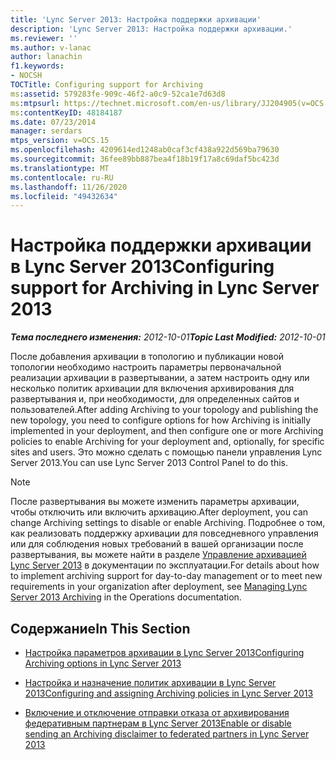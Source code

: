 ```yaml
---
title: 'Lync Server 2013: Настройка поддержки архивации'
description: 'Lync Server 2013: Настройка поддержки архивации.'
ms.reviewer: ''
ms.author: v-lanac
author: lanachin
f1.keywords:
- NOCSH
TOCTitle: Configuring support for Archiving
ms:assetid: 579283fe-909c-46f2-a0c9-52ca1e7d63d8
ms:mtpsurl: https://technet.microsoft.com/en-us/library/JJ204905(v=OCS.15)
ms:contentKeyID: 48184187
ms.date: 07/23/2014
manager: serdars
mtps_version: v=OCS.15
ms.openlocfilehash: 4209614ed1248ab0caf3cf438a922d569ba79630
ms.sourcegitcommit: 36fee89bb887bea4f18b19f17a8c69daf5bc423d
ms.translationtype: MT
ms.contentlocale: ru-RU
ms.lasthandoff: 11/26/2020
ms.locfileid: "49432634"
---
```

# <a name="configuring-support-for-archiving-in-lync-server-2013"></a><span data-ttu-id="9369e-103">Настройка поддержки архивации в Lync Server 2013</span><span class="sxs-lookup"><span data-stu-id="9369e-103">Configuring support for Archiving in Lync Server 2013</span></span>

<div data-xmlns="http://www.w3.org/1999/xhtml">

<div class="topic" data-xmlns="http://www.w3.org/1999/xhtml" data-msxsl="urn:schemas-microsoft-com:xslt" data-cs="https://msdn.microsoft.com/">

<div data-asp="https://msdn2.microsoft.com/asp">



</div>

<div id="mainSection">

<div id="mainBody"><span data-ttu-id="9369e-104">

<span> </span></span><span class="sxs-lookup"><span data-stu-id="9369e-104">

<span> </span></span></span>

<span data-ttu-id="9369e-105">_**Тема последнего изменения:** 2012-10-01_</span><span class="sxs-lookup"><span data-stu-id="9369e-105">_**Topic Last Modified:** 2012-10-01_</span></span>

<span data-ttu-id="9369e-106">После добавления архивации в топологию и публикации новой топологии необходимо настроить параметры первоначальной реализации архивации в развертывании, а затем настроить одну или несколько политик архивации для включения архивирования для развертывания и, при необходимости, для определенных сайтов и пользователей.</span><span class="sxs-lookup"><span data-stu-id="9369e-106">After adding Archiving to your topology and publishing the new topology, you need to configure options for how Archiving is initially implemented in your deployment, and then configure one or more Archiving policies to enable Archiving for your deployment and, optionally, for specific sites and users.</span></span> <span data-ttu-id="9369e-107">Это можно сделать с помощью панели управления Lync Server 2013.</span><span class="sxs-lookup"><span data-stu-id="9369e-107">You can use Lync Server 2013 Control Panel to do this.</span></span>

<div>


> [!NOTE]  
> <span data-ttu-id="9369e-108">После развертывания вы можете изменить параметры архивации, чтобы отключить или включить архивацию.</span><span class="sxs-lookup"><span data-stu-id="9369e-108">After deployment, you can change Archiving settings to disable or enable Archiving.</span></span> <span data-ttu-id="9369e-109">Подробнее о том, как реализовать поддержку архивации для повседневного управления или для соблюдения новых требований в вашей организации после развертывания, вы можете найти в разделе <A href="lync-server-2013-managing-archiving.md">Управление архивацией Lync Server 2013</A> в документации по эксплуатации.</span><span class="sxs-lookup"><span data-stu-id="9369e-109">For details about how to implement archiving support for day-to-day management or to meet new requirements in your organization after deployment, see <A href="lync-server-2013-managing-archiving.md">Managing Lync Server 2013 Archiving</A> in the Operations documentation.</span></span>



</div>

<div>

## <a name="in-this-section"></a><span data-ttu-id="9369e-110">Содержание</span><span class="sxs-lookup"><span data-stu-id="9369e-110">In This Section</span></span>

  - [<span data-ttu-id="9369e-111">Настройка параметров архивации в Lync Server 2013</span><span class="sxs-lookup"><span data-stu-id="9369e-111">Configuring Archiving options in Lync Server 2013</span></span>](lync-server-2013-configuring-archiving-options.md)

  - [<span data-ttu-id="9369e-112">Настройка и назначение политик архивации в Lync Server 2013</span><span class="sxs-lookup"><span data-stu-id="9369e-112">Configuring and assigning Archiving policies in Lync Server 2013</span></span>](lync-server-2013-configuring-and-assigning-archiving-policies.md)

  - [<span data-ttu-id="9369e-113">Включение и отключение отправки отказа от архивирования федеративным партнерам в Lync Server 2013</span><span class="sxs-lookup"><span data-stu-id="9369e-113">Enable or disable sending an Archiving disclaimer to federated partners in Lync Server 2013</span></span>](lync-server-2013-enable-or-disable-sending-an-archiving-disclaimer-to-federated-partners.md)

<span data-ttu-id="9369e-114"></div>

</div>

<span> </span>

</div>

</div>

</span><span class="sxs-lookup"><span data-stu-id="9369e-114"></div>

</div>

<span> </span>

</div>

</div>

</span></span></div>

